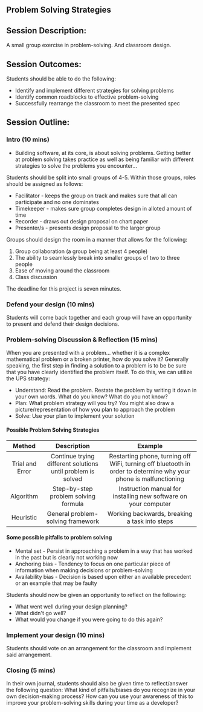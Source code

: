 ## Problem Solving Strategies

## Session Description: 
A small group exercise in problem-solving. And classroom design.

## Session Outcomes:  
Students should be able to do the following:
 
* Identify and implement different strategies for solving problems
* Identify common roadblocks to effective problem-solving
* Successfully rearrange the classroom to meet the presented spec
 
## Session Outline:

### Intro (10 mins)

* Building software, at its core, is about solving problems. Getting better at problem solving takes practice as well as being familiar with different strategies to solve the problems you encounter…

Students should be split into small groups of 4-5. Within those groups, roles should be assigned as follows:
* Facilitator - keeps the group on track and makes sure that all can participate and no one dominates 
* Timekeeper - makes sure group completes design in alloted amount of time
* Recorder - draws out design proposal on chart paper
* Presenter/s - presents design proposal to the larger group

Groups should design the room in a manner that allows for the following:

1) Group collaboration (a group being at least 4 people)
2) The ability to seamlessly break into smaller groups of two to three people
3) Ease of moving around the classroom
4) Class discussion

The deadline for this project is seven minutes.

### Defend your design (10 mins)

Students will come back together and each group will have an opportunity to present and defend their design decisions. 

### Problem-solving Discussion & Reflection (15 mins)

When you are presented with a problem… whether it is a complex mathematical problem or a broken printer, how do you solve it? Generally speaking, the first step in finding a solution to a problem is to be be sure that you have clearly identified the problem itself. To do this, we can utilize the UPS strategy:

* Understand: Read the problem. Restate the problem by writing it down in your own words. What do you know? What do you not know?
* Plan: What problem strategy will you try? You might also draw a picture/representation of how you plan to approach the problem
* Solve: Use your plan to implement your solution

#### Possible Problem Solving Strategies

| Method | Description | Example |
| :-------------: | :-------------: | :-----: |
| Trial and Error | Continue trying different solutions until problem is solved | Restarting phone, turning off WiFi, turning off bluetooth in order to determine why your phone is malfunctioning |
| Algorithm | Step-by-step problem solving formula |Instruction manual for installing new software on your computer|
| Heuristic | General problem-solving framework|Working backwards, breaking a task into steps |


#### Some possible pitfalls to problem solving

* Mental set - Persist in approaching a problem in a way that has worked in the past but is clearly not working now
* Anchoring bias - Tendency to focus on one particular piece of information when making decisions or problem-solving
* Availability bias - Decision is based upon either an available precedent or an example that may be faulty

Students should now be given an opportunity to reflect on the following:

* What went well during your design planning?
* What didn't go well?
* What would you change if you were going to do this again? 

### Implement your design (10 mins)

Students should vote on an arrangement for the classroom and implement said arrangement.

### Closing (5 mins)

In their own journal, students should also be given time to reflect/answer the following question: What kind of pitfalls/biases do you recognize in your own decision-making process? How can you use your awareness of this to improve your problem-solving skills during your time as a developer?